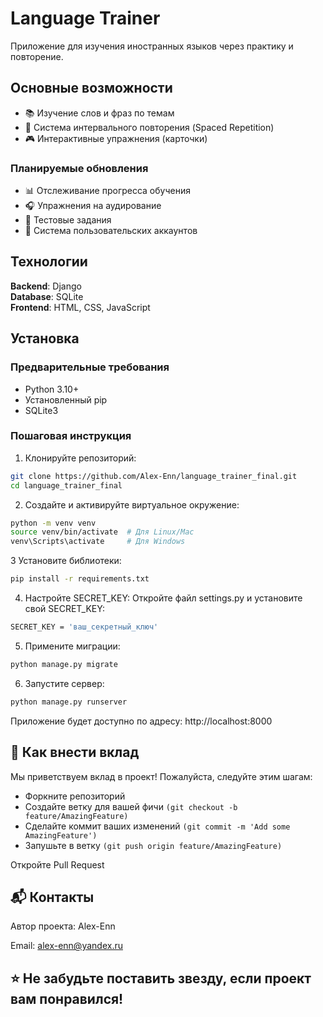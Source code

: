 # Language Trainer

Приложение для изучения иностранных языков через практику и повторение.

## Основные возможности

- 📚 Изучение слов и фраз по темам
- 🔁 Система интервального повторения (Spaced Repetition)
- 🎮 Интерактивные упражнения (карточки)

### Планируемые обновления

- 📊 Отслеживание прогресса обучения
- 🎧 Упражнения на аудирование
- 📝 Тестовые задания
- 🔐 Система пользовательских аккаунтов

## Технологии

**Backend**: Django  
**Database**: SQLite  
**Frontend**: HTML, CSS, JavaScript

## Установка

### Предварительные требования

- Python 3.10+
- Установленный pip
- SQLite3

### Пошаговая инструкция

1. Клонируйте репозиторий:
```bash
git clone https://github.com/Alex-Enn/language_trainer_final.git
cd language_trainer_final
```

2. Создайте и активируйте виртуальное окружение:
```bash
python -m venv venv
source venv/bin/activate  # Для Linux/Mac
venv\Scripts\activate     # Для Windows
```

3 Установите библиотеки:
```bash
pip install -r requirements.txt
```

4. Настройте SECRET_KEY:
   Откройте файл settings.py и установите свой SECRET_KEY:
```bash
SECRET_KEY = 'ваш_секретный_ключ'
```

5. Примените миграции:
```bash
python manage.py migrate
```

6. Запустите сервер:
```bash
python manage.py runserver
```
Приложение будет доступно по адресу: http://localhost:8000

## 🤝 Как внести вклад
Мы приветствуем вклад в проект! Пожалуйста, следуйте этим шагам:

- Форкните репозиторий
- Создайте ветку для вашей фичи ```(git checkout -b feature/AmazingFeature)```
- Сделайте коммит ваших изменений ```(git commit -m 'Add some AmazingFeature')```
- Запушьте в ветку ```(git push origin feature/AmazingFeature)```

Откройте Pull Request

## 📬 Контакты
Автор проекта: Alex-Enn

Email: alex-enn@yandex.ru


## ⭐ Не забудьте поставить звезду, если проект вам понравился!












